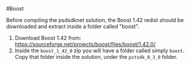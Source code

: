 #Boost

Before compiling the psdsdknet solution, the Boost 1.42 redist should be downloaded and extract inside a folder called "boost".

1. Download Boost 1.42 from: https://sourceforge.net/projects/boost/files/boost/1.42.0/
2. Inside the `boost_1_42_0` zip you will have a folder called simply `boost`. Copy that folder inside the solution, under the `pstsdk_0_3_0` folder. 


